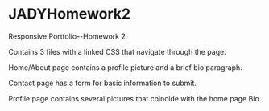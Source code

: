 # JADYHomework2

Responsive Portfolio--Homework 2

Contains 3 files with a linked CSS that navigate through the page.

Home/About page contains a profile picture and a brief bio paragraph.

Contact page has a form for basic information to submit.

Profile page contains several pictures that coincide with the home page Bio. 

